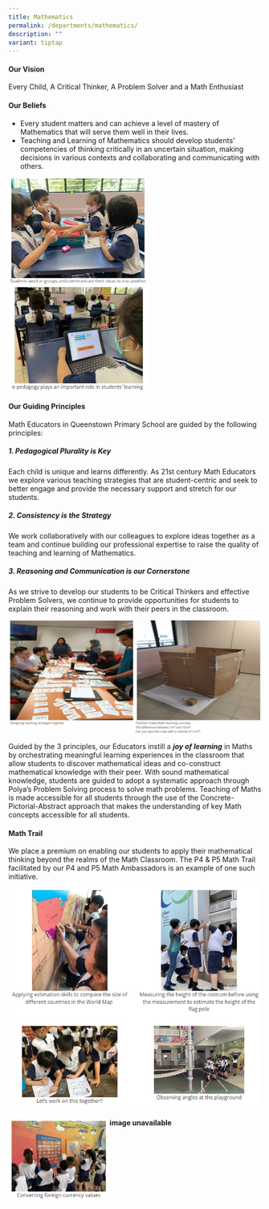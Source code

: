 ```yaml
---
title: Mathematics
permalink: /departments/mathematics/
description: ""
variant: tiptap
---
```

#### **Our Vision**
Every Child, A Critical Thinker, A Problem Solver and a Math Enthusiast

#### **Our Beliefs**
*   Every student matters and can achieve a level of mastery of Mathematics that will serve them well in their lives.
*   Teaching and Learning of Mathematics should develop students’ competencies of thinking critically in an uncertain situation, making decisions in various contexts and collaborating and communicating with others.

<img src="/images/math%201.jpg" style="width:55%">
		 
<img src="/images/math%202.jpg" style="width:55%">		 
		 
#### **Our Guiding Principles**
Math Educators in Queenstown Primary School are guided by the following principles:

##### **1. Pedagogical Plurality is Key**
Each child is unique and learns differently. As 21st century Math Educators we explore various teaching strategies that are student-centric and seek to better engage and provide the necessary support and stretch for our students.

##### **2. Consistency is the Strategy**
We work collaboratively with our colleagues to explore ideas together as a team and continue building our professional expertise to raise the quality of teaching and learning of Mathematics.

##### **3. Reasoning and Communication is our Cornerstone**
As we strive to develop our students to be Critical Thinkers and effective Problem Solvers, we continue to provide opportunities for students to explain their reasoning and work with their peers in the classroom.

![](/images/math%203.jpg)	 

Guided by the 3 principles, our Educators instill a&nbsp;**_joy of learning_**&nbsp;in Maths by orchestrating meaningful learning experiences in the classroom that allow students to discover mathematical ideas and co-construct mathematical knowledge with their peer. With sound mathematical knowledge, students are guided to adopt a systematic approach through Polya’s Problem Solving process to solve math problems. Teaching of Maths is made accessible for all students through the use of the Concrete-Pictorial-Abstract approach that makes the understanding of key Math concepts accessible for all students.

#### **Math Trail**
We place a premium on enabling our students to apply their mathematical thinking beyond the realms of the Math Classroom. The P4 &amp; P5 Math Trail facilitated by our P4 and P5 Math Ambassadors is an example of one such initiative.

![](/images/math%204.jpg)

<img src="/images/math%205.jpg" style="width:40%" align="left">
		 
**image unavailable**